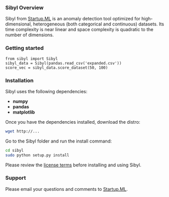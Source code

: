 ### Sibyl Overview

Sibyl from [Startup.ML](http://startup.ml) is an anomaly detection tool optimized for high-dimensional, heterogeneous (both categorical and continuous) datasets.   Its time complexity is near linear and space complexity is quadratic to the number of dimensions.

### Getting started

```
from sibyl import Sibyl
sibyl_data = Sibyl(pandas.read_csv('expanded.csv'))
score_vec = sibyl_data.score_dataset(50, 100)
```

### Installation

Sibyl uses the following dependencies:

- __numpy__
- __pandas__
- __matplotlib__

Once you have the dependencies installed, download the distro:
```bash
wget http://...
```
Go to the Sibyl folder and run the install command:
```bash
cd sibyl
sudo python setup.py install
```
Please review the [license terms](license.md) before installing and using Sibyl.

### Support

Please email your questions and comments to [Startup.ML](http://startup.ml/connect).
